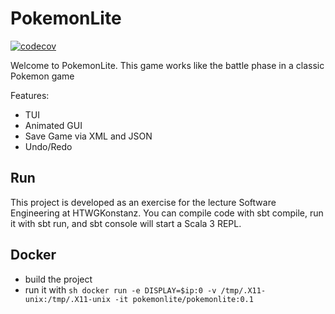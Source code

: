 # PokemonLite

[![codecov](https://codecov.io/gh/luis-stumpf/PokemonLite/branch/development/graph/badge.svg?token=XIYI73J361)](https://codecov.io/gh/luis-stumpf/PokemonLite)

Welcome to PokemonLite. This game works like the battle phase in a classic Pokemon game

Features:
- TUI
- Animated GUI
- Save Game via XML and JSON
- Undo/Redo


## Run

This project is developed as an exercise for the lecture Software Engineering at HTWGKonstanz. You can compile code with sbt compile, run it with sbt run, and sbt console will start a Scala 3 REPL.

## Docker

- build the project 
- run it with ```sh docker run -e DISPLAY=$ip:0 -v /tmp/.X11-unix:/tmp/.X11-unix -it pokemonlite/pokemonlite:0.1```
